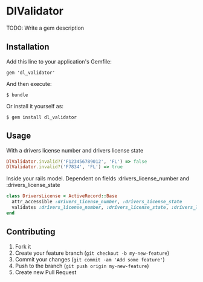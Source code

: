 # DlValidator

TODO: Write a gem description

## Installation

Add this line to your application's Gemfile:

    gem 'dl_validator'

And then execute:

    $ bundle

Or install it yourself as:

    $ gem install dl_validator

## Usage

With a drivers license number and drivers license state

```ruby
DlValidator.invalid?('F123456789012', 'FL') => false
DlValidator.invalid?('F7834', 'FL') => true
```

Inside your rails model. Dependent on fields :drivers_license_number and :drivers_license_state
```ruby
class DriversLicense < ActiveRecord::Base
  attr_accessible :drivers_license_number, :drivers_license_state
  validates :drivers_license_number, :drivers_license_state, :drivers_license_invalid => true
end
```


## Contributing

1. Fork it
2. Create your feature branch (`git checkout -b my-new-feature`)
3. Commit your changes (`git commit -am 'Add some feature'`)
4. Push to the branch (`git push origin my-new-feature`)
5. Create new Pull Request
